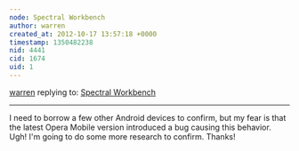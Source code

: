 ```yaml
---
node: Spectral Workbench
author: warren
created_at: 2012-10-17 13:57:18 +0000
timestamp: 1350482238
nid: 4441
cid: 1674
uid: 1
---
```




[warren](../profile/warren) replying to: [Spectral Workbench](../notes/saturn/10-16-2012/spectral-workbench)

----
I need to borrow a few other Android devices to confirm, but my fear is that the latest Opera Mobile version introduced a bug causing this behavior. Ugh! I'm going to do some more research to confirm. Thanks!